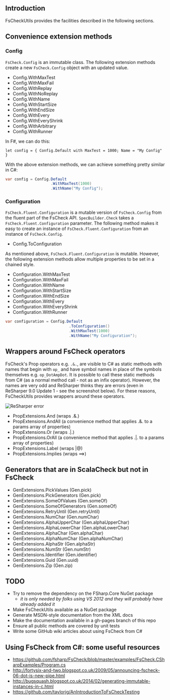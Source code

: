 
## Introduction

FsCheckUtils provides the facilities described in the following sections.

## Convenience extension methods

### Config

<code>FsCheck.Config</code> is an immutable class. The following extension methods create a new
<code>FsCheck.Config</code> object with an updated value.

* Config.WithMaxTest
* Config.WithMaxFail
* Config.WithReplay
* Config.WithNoReplay
* Config.WithName
* Config.WithStartSize
* Config.WithEndSize
* Config.WithEvery
* Config.WithEveryShrink
* Config.WithArbitrary
* Config.WithRunner

In F#, we can do this:

```F#
let config = { Config.Default with MaxTest = 1000; Name = "My Config" }
```

With the above extension methods, we can achieve something pretty similar in C#:

```C#
var config = Config.Default
                    .WithMaxTest(1000)
                    .WithName("My Config");
```

### Configuration

<code>FsCheck.Fluent.Configuration</code> is a mutable version of <code>FsCheck.Config</code>
from the fluent part of the FsCheck API. <code>SpecBuilder.Check</code> takes a <code>FsCheck.Fluent.Configuration</code> parameter.
The following method makes it easy to create an instance of <code>FsCheck.Fluent.Configuration</code> from an instance of <code>FsCheck.Config</code>.

* Config.ToConfiguration

As mentioned above, <code>FsCheck.Fluent.Configuration</code> is mutable.
However, the following extension methods allow multiple properties to be set in a chained
style.

* Configuration.WithMaxTest
* Configuration.WithMaxFail
* Configuration.WithName
* Configuration.WithStartSize
* Configuration.WithEndSize
* Configuration.WithEvery
* Configuration.WithEveryShrink
* Configuration.WithRunner

```C#
var configuration = Config.Default
                            .ToConfiguration()
                            .WithMaxTest(1000)
                            .WithName("My Configuration");
```

## Wrappers around FsCheck operators

FsCheck's Prop operators e.g. <code>.&.</code>, are visible to C# as static methods with names that begin with <code>op&#95;</code> and have symbol names in place of the symbols themselves e.g. <code>op&#95;DotAmpDot</code>. It is possible to call these static methods from C# (as a normal method call - not as an infix operator). However, the names are very odd and ReSharper thinks they are errors (even in ReSharper 9.0 Update 1 - see the screenshot below). For these reasons, FsCheckUtils
provides wrappers around these operators.

![ReSharper error](https://raw.githubusercontent.com/taylorjg/FsCheckUtils/master/Images/ReSharperError.png "ReSharper error")

* PropExtensions.And (wraps .&.)
* PropExtensions.AndAll (a convenience method that applies .&. to a params array of properties)
* PropExtensions.Or (wraps .|.)
* PropExtensions.OrAll (a convenience method that applies .|. to a params array of properties)
* PropExtensions.Label (wraps |@)
* PropExtensions.Implies (wraps ==>)

## Generators that are in ScalaCheck but not in FsCheck

* GenExtensions.PickValues (Gen.pick)
* GenExtensions.PickGenerators (Gen.pick)
* GenExtensions.SomeOfValues (Gen.someOf)
* GenExtensions.SomeOfGenerators (Gen.someOf)
* GenExtensions.RetryUntil (Gen.retryUntil)
* GenExtensions.NumChar (Gen.numChar)
* GenExtensions.AlphaUpperChar (Gen.alphaUpperChar)
* GenExtensions.AlphaLowerChar (Gen.alphaLowerChar)
* GenExtensions.AlphaChar (Gen.alphaChar)
* GenExtensions.AlphaNumChar (Gen.alphaNumChar)
* GenExtensions.AlphaStr (Gen.alphaStr)
* GenExtensions.NumStr (Gen.numStr)
* GenExtensions.Identifier (Gen.identifier)
* GenExtensions.Guid (Gen.uuid)
* GenExtensions.Zip (Gen.zip)

## TODO

* Try to remove the dependency on the FSharp.Core NuGet package
    * _it is only needed by folks using VS 2012 and they will probably have already added it_
* Make FsCheckUtils available as a NuGet package
* Generate MSDN-style documentation from the XML docs
* Make the documentation available in a gh-pages branch of this repo
* Ensure all public methods are covered by unit tests
* Write some GitHub wiki articles about using FsCheck from C#

## Using FsCheck from C#: some useful resources 

* https://github.com/fsharp/FsCheck/blob/master/examples/FsCheck.CSharpExamples/Program.cs
* http://fortysix-and-two.blogspot.co.uk/2009/05/announcing-fscheck-06-dot-is-new-pipe.html
* http://bugsquash.blogspot.co.uk/2014/02/generating-immutable-instances-in-c.html
* https://github.com/taylorjg/AnIntroductionToFsCheckTesting
